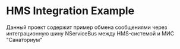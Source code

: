 # HMS Integration Example

Данный проект содержит пример обмена сообщениями через интеграционную шину NServiceBus между HMS-системой и МИС "Санаториум"
